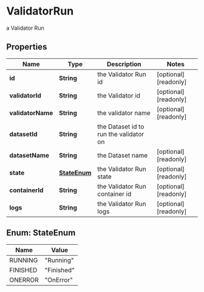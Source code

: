 

# ValidatorRun

a Validator Run

## Properties

Name | Type | Description | Notes
------------ | ------------- | ------------- | -------------
**id** | **String** | the Validator Run id |  [optional] [readonly]
**validatorId** | **String** | the Validator id |  [optional] [readonly]
**validatorName** | **String** | the validator name |  [optional] [readonly]
**datasetId** | **String** | the Dataset id to run the validator on | 
**datasetName** | **String** | the Dataset name |  [optional] [readonly]
**state** | [**StateEnum**](#StateEnum) | the Validator Run state |  [optional] [readonly]
**containerId** | **String** | the Validator Run container id |  [optional] [readonly]
**logs** | **String** | the Validator Run logs |  [optional] [readonly]



## Enum: StateEnum

Name | Value
---- | -----
RUNNING | &quot;Running&quot;
FINISHED | &quot;Finished&quot;
ONERROR | &quot;OnError&quot;



